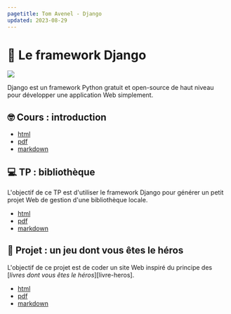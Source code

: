 ```yaml
---
pagetitle: Tom Avenel - Django
updated: 2023-08-29
---
```


# 💃 Le framework Django

![](/resources/images/cover/django.jpg)

Django est un framework Python gratuit et open-source de haut niveau pour développer une application Web simplement.

## 🤓 Cours : introduction

- [html](/cours/django/django-cours.html)
- [pdf](/cours/django/django-cours.pdf)
- [markdown](/cours/django/django-cours.md)

## 💻 TP : bibliothèque

L'objectif de ce TP est d'utiliser le framework Django pour générer un petit projet Web de gestion d'une bibliothèque locale.

- [html](/cours/django/django-tp.html)
- [pdf](/cours/django/django-tp.pdf)
- [markdown](/cours/django/django-tp.md)

## 📌 Projet : un jeu dont vous êtes le héros

L'objectif de ce projet est de coder un site Web inspiré du principe des [_livres dont vous êtes le héros_][livre-heros].

- [html](/cours/django/django-jeu-heros.html)
- [pdf](/cours/django/django-jeu-heros.pdf)
- [markdown](/cours/django/django-jeu-heros.md)

